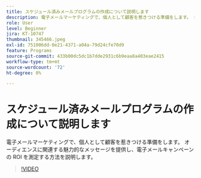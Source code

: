 ```yaml
---
title: スケジュール済みメールプログラムの作成について説明します
description: 電子メールマーケティングで、個人として顧客を惹きつける準備をします。 オーディエンスに関連する魅力的なメッセージを提供し、電子メールキャンペーンの ROI を測定する方法を説明します。
role: User
level: Beginner
jira: KT-10747
thumbnail: 345466.jpeg
exl-id: 751006dd-0e21-4371-a04a-79d24cfe70d9
feature: Programs
source-git-commit: 433b00dc5dc1b7dde2931c6b9eaa8a403eae2415
workflow-type: tm+mt
source-wordcount: '72'
ht-degree: 0%

---
```


# スケジュール済みメールプログラムの作成について説明します

電子メールマーケティングで、個人として顧客を惹きつける準備をします。 オーディエンスに関連する魅力的なメッセージを提供し、電子メールキャンペーンの ROI を測定する方法を説明します。

>[!VIDEO](https://video.tv.adobe.com/v/345466/?quality=12&learn=on)
